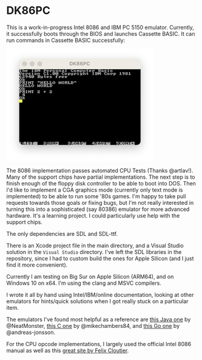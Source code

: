 # DK86PC
This is a work-in-progress Intel 8086 and IBM PC 5150 emulator. Currently, it successfully boots through the BIOS and launches Cassette BASIC. It can run commands in Cassette BASIC successfully:

![Casette BASIC Booting](CasetteBASIC.png)

The 8086 implementation passes automated CPU Tests (Thanks @artlav!). Many of the support chips have partial implementations. The next step is to finish enough of the floppy disk controller to be able to boot into DOS. Then I'd like to implement a CGA graphics mode (currently only text mode is implemented) to be able to run some '80s games. I'm happy to take pull requests towards those goals or fixing bugs, but I'm not really interested in turning this into a sophisticated (say 80386) emulator for more advanced hardware. It's a learning project. I could particularly use help with the support chips.

The only dependencies are SDL and SDL-ttf.

There is an Xcode project file in the main directory, and a Visual Studio solution in the `Visual Studio` directory. I've left the SDL libraries in the repository, since I had to custom build the ones for Apple Silicon (and I just find it more convenient).

Currently I am testing on Big Sur on Apple Silicon (ARM64), and on Windows 10 on x64. I'm using the clang and MSVC compilers.

I wrote it all by hand using Intel/IBM/online documentation, looking at other emulators for hints/quick solutions when I got really stuck on a particular item.

The emulators I've found most helpful as a reference are [this Java one](https://github.com/NeatMonster/Intel8086) by @NeatMonster, [this C one](https://github.com/mikechambers84/XTulator) by @mikechambers84, and [this Go one](https://github.com/andreas-jonsson/virtualxt) by @andreas-jonsson.

For the CPU opcode implementations, I largely used the official Intel 8086 manual as well as this [great site by Felix Cloutier](https://www.felixcloutier.com/x86/index.html).